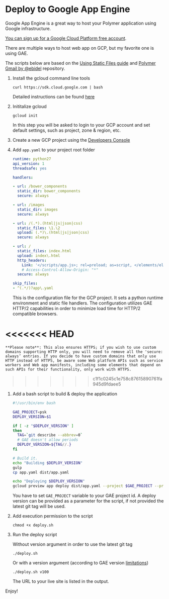 # Deploy to Google App Engine

Google App Engine is a great way to host your Polymer application using Google infrastructure.

[You can sign up for a Google Cloud Platform free account](https://cloud.google.com/).

There are multiple ways to host web app on GCP, but my favorite one is using GAE.

The scripts below are based on the [Using Static Files guide](https://cloud.google.com/appengine/docs/python/gettingstartedpython27/staticfiles) and [Polymer Gmail by @ebidel](https://github.com/ebidel/polymer-gmail) repository.

1.  Install the gcloud command line tools

        curl https://sdk.cloud.google.com | bash

    Detailed instructions can be found [here](https://cloud.google.com/sdk/)

1.  Inititalize gcloud

        gcloud init

    In this step you will be asked to login to your GCP account and set default settings, such as project, zone & region, etc.

1.  Create a new GCP project using the [Developers Console](https://console.developers.google.com/home/dashboard)

1.  Add `app.yaml` to your project root folder

    ```yaml
    runtime: python27
    api_version: 1
    threadsafe: yes

    handlers:

    - url: /bower_components
      static_dir: bower_components
      secure: always

    - url: /images
      static_dir: images
      secure: always

    - url: /(.*).(html|js|json|css)
      static_files: \1.\2
      upload: (.*)\.(html|js|json|css)
      secure: always

    - url: /
      static_files: index.html
      upload: index\.html
      http_headers:
        Link: '</scripts/app.js>; rel=preload; as=script, </elements/elements.html>; rel=preload; as=document, </styles/main.css>; rel=preload; as=style'
        # Access-Control-Allow-Origin: "*"
      secure: always

    skip_files:
    - ^(.*/)?app\.yaml
    ```

    This is the configuration file for the GCP project.
    It sets a python runtime environment and static file handlers.
    The configuration utilizes GAE HTTP/2 capabilities in order to minimize load time for HTTP/2 compatible browsers.

<<<<<<< HEAD
=======
    **Please note**: This also ensures HTTPS; if you wish to use custom domains supporting HTTP only, you will need to remove all the 'secure: always’ entries. If you decide to have custom domains that only use HTTP instead of HTTPS, be aware some Web platform APIs such as service workers and Web app manifests, including some elements that depend on such APIs for their functionality, only work with HTTPS.

>>>>>>> c1f1c0245c1e758c87615890761fa945d9fdaee5
1.  Add a bash script to build & deploy the application

    ```sh
    #!/usr/bin/env bash

    GAE_PROJECT=psk
    DEPLOY_VERSION=$1

    if [ -z "$DEPLOY_VERSION" ]
    then
      TAG=`git describe --abbrev=0`
      # GAE doesn't allow periods
      DEPLOY_VERSION=${TAG//.}
    fi

    # Build it.
    echo "Building $DEPLOY_VERSION"
    gulp
    cp app.yaml dist/app.yaml

    echo "Deploying $DEPLOY_VERSION"
    gcloud preview app deploy dist/app.yaml --project $GAE_PROJECT --promote --version $DEPLOY_VERSION
    ```

    You have to set `GAE_PROJECT` variable to your GAE project id.
    A deploy version can be provided as a parameter for the script, if not provided the latest git tag will be used.

1.  Add execution permission to the script

        chmod +x deploy.sh

1.  Run the deploy script

      Without version argument in order to use the latest git tag

        ./deploy.sh

      Or with a version argument (according to GAE version [limitations](https://cloud.google.com/appengine/docs/python/config/appconfig?hl=en))

        ./deploy.sh v100

    The URL to your live site is listed in the output.

Enjoy!
